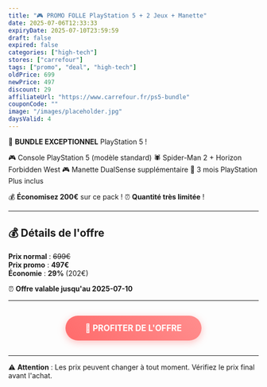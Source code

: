 ```yaml
---
title: "🎮 PROMO FOLLE PlayStation 5 + 2 Jeux + Manette"
date: 2025-07-06T12:33:33
expiryDate: 2025-07-10T23:59:59
draft: false
expired: false
categories: ["high-tech"]
stores: ["carrefour"]
tags: ["promo", "deal", "high-tech"]
oldPrice: 699
newPrice: 497
discount: 29
affiliateUrl: "https://www.carrefour.fr/ps5-bundle"
couponCode: ""
image: "/images/placeholder.jpg"
daysValid: 4
---
```


🎯 **BUNDLE EXCEPTIONNEL** PlayStation 5 !

🎮 Console PlayStation 5 (modèle standard)
🕷️ Spider-Man 2 + Horizon Forbidden West
🎮 Manette DualSense supplémentaire
🎁 3 mois PlayStation Plus inclus

💰 **Économisez 200€** sur ce pack !
⏰ **Quantité très limitée** !

---

## 💰 Détails de l'offre

**Prix normal** : ~~699€~~  
**Prix promo** : **497€**  
**Économie** : **29%** (202€)



⏰ **Offre valable jusqu'au 2025-07-10**

---

<div style="text-align: center; margin: 30px 0;">
  <a href="https://www.carrefour.fr/ps5-bundle" 
     target="_blank" 
     rel="nofollow noopener"
     style="background: linear-gradient(45deg, #ff6b6b, #ff8e8e); color: white; padding: 15px 40px; text-decoration: none; border-radius: 25px; display: inline-block; font-size: 1.2em; font-weight: bold; box-shadow: 0 4px 15px rgba(255, 107, 107, 0.4); transition: all 0.3s ease;">
    🛒 PROFITER DE L'OFFRE
  </a>
</div>

---

⚠️ **Attention** : Les prix peuvent changer à tout moment. Vérifiez le prix final avant l'achat.
